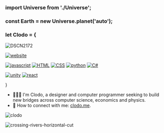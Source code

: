 <h3> import Universe from './Universe'; </h3>

<h3>const Earth = new Universe.planet('auto'); </h3>

<h3>let Clodo = { </h3>

![DSCN2172](https://user-images.githubusercontent.com/104923248/214688635-cd3537fc-eff6-4363-9bc0-26a6d3bf8b3f.JPG)

<a href="https://www.clodo.me">![website](https://img.shields.io/badge/website-clodo.me-blue)</a>

<a href="https://developer.mozilla.org/pt-BR/docs/Web/JavaScript">![javascript](https://img.shields.io/badge/JavaScript-323330?style=for-the-badge&logo=javascript&logoColor=F7DF1E)</a>
<a href="https://developer.mozilla.org/pt-BR/docs/Web/HTML">![HTML](https://img.shields.io/badge/HTML5-E34F26?style=for-the-badge&logo=html5&logoColor=white)</a>
<a href="https://developer.mozilla.org/pt-BR/docs/Web/CSS">![CSS](https://img.shields.io/badge/CSS3-1572B6?style=for-the-badge&logo=css3&logoColor=white)</a>
<a href="https://www.python.org/">![python](https://img.shields.io/badge/Python-FFD43B?style=for-the-badge&logo=python&logoColor=blue)</a>
<a href="https://learn.microsoft.com/pt-br/dotnet/csharp/">![C#](https://img.shields.io/badge/c%23-%23239120.svg?style=for-the-badge&logo=c-sharp&logoColor=white)</a>

<a href="https://unity.com">![unity](https://img.shields.io/badge/Unity-100000?style=for-the-badge&logo=unity&logoColor=white)</a>
<a href="https://pt-br.reactjs.org/">![react](https://img.shields.io/badge/React-20232A?style=for-the-badge&logo=react&logoColor=61DAFB)</a>

}

- 👨🏽‍💻 I'm Clodo, a designer and computer programmer seeking to build new bridges across computer science, economics and physics.
- 👾 How to connect with me: [clodo.me](https://www.clodo.me).

![clodo](https://github-readme-stats-git-masterrstaa-rickstaa.vercel.app/api?username=clodoN1109)


![crossing-rivers-horizontal-cut](https://github.com/clodoN1109/clodoN1109/assets/104923248/918c26ab-e4bc-47a1-8f01-7d2f5640cf78)

<!---
clodoN1109/clodoN1109 is a ✨ special ✨ repository because its `README.md` (this file) appears on your GitHub profile.
You can click the Preview link to take a look at your changes.
--->
